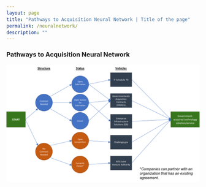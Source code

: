 ```yaml
---
layout: page
title: "Pathways to Acquisition Neural Network | Title of the page"
permalink: /neuralnetwork/
description: ""
---
```


### Pathways to Acquisition Neural Network


![Pathways Neural Network](../assets/images/PathwaysNeuralNetwork.png)

